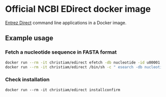 # Official NCBI EDirect docker image

[Entrez Direct](https://www.ncbi.nlm.nih.gov/books/NBK179288/) command line applications in a Docker image.

## Example usage

### Fetch a nucleotide sequence in FASTA format

  ```bash
  docker run --rm -it christiam/edirect efetch -db nucleotide -id u00001 -format fasta
  docker run --rm -it christiam/edirect /bin/sh -c " esearch -db nucleotide -query u00001 | efetch -format fasta"
  ```

### Check installation

  `docker run --rm -it christiam/edirect installconfirm`

